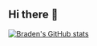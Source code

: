 ## Hi there 👋

[![Braden's GitHub stats](https://github-readme-stats.vercel.app/api?username=bradencarlson)](https://github.com/bradencarlson/github-readme-stats)

<!--
**bradencarlson/bradencarlson** is a ✨ _special_ ✨ repository because its `README.md` (this file) appears on your GitHub profile.

Here are some ideas to get you started:

- 🔭 I’m currently working on ...
- 🌱 I’m currently learning ...
- 👯 I’m looking to collaborate on ...
- 🤔 I’m looking for help with ...
- 💬 Ask me about ...
- 📫 How to reach me: ...
- 😄 Pronouns: ...
- ⚡ Fun fact: ...
-->
